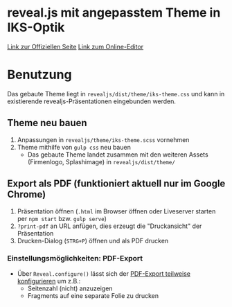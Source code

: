 # reveal.js mit angepasstem Theme in IKS-Optik

[Link zur Offiziellen Seite](https://revealjs.com/)
[Link zum Online-Editor](https://slides.com/)

# Benutzung

Das gebaute Theme liegt in `revealjs/dist/theme/iks-theme.css` und kann in existierende revealjs-Präsentationen eingebunden werden.

## Theme neu bauen

1. Anpassungen in `revealjs/theme/iks-theme.scss` vornehmen
2. Theme mithilfe von `gulp css` neu bauen
   - Das gebaute Theme landet zusammen mit den weiteren Assets (Firmenlogo, Splashimage) in `revealjs/dist/theme/`


## Export als PDF (funktioniert aktuell nur im Google Chrome)

1. Präsentation öffnen (`.html` im Browser öffnen oder Liveserver starten per `npm start` bzw. `gulp serve`)
2. `?print-pdf` an URL anfügen, dies erzeugt die "Druckansicht" der Präsentation
3. Drucken-Dialog (`STRG+P`) öffnen und als PDF drucken

### Einstellungsmöglichkeiten: PDF-Export
- Über `Reveal.configure()` lässt sich der [PDF-Export teilweise konfigurieren](https://revealjs.com/pdf-export/) um z.B.:
  - Seitenzahl (nicht) anzuzeigen
  - Fragments auf eine separate Folie zu drucken
  



